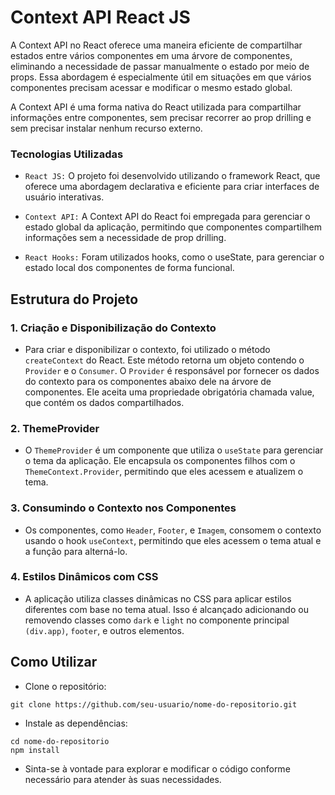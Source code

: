 # Context API React JS

A Context API no React oferece uma maneira eficiente de compartilhar estados entre vários componentes em uma árvore de componentes, eliminando a necessidade de passar manualmente o estado por meio de props. Essa abordagem é especialmente útil em situações em que vários componentes precisam acessar e modificar o mesmo estado global.

A Context API é uma forma nativa do React utilizada para compartilhar informações entre componentes, sem precisar recorrer ao prop drilling e sem precisar instalar nenhum recurso externo.

### Tecnologias Utilizadas

- `React JS:` O projeto foi desenvolvido utilizando o framework React, que oferece uma abordagem declarativa e eficiente para criar interfaces de usuário interativas.
  
- `Context API:` A Context API do React foi empregada para gerenciar o estado global da aplicação, permitindo que componentes compartilhem informações sem a necessidade de prop drilling.

- `React Hooks:` Foram utilizados hooks, como o useState, para gerenciar o estado local dos componentes de forma funcional.

## Estrutura do Projeto

### 1. Criação e Disponibilização do Contexto

- Para criar e disponibilizar o contexto, foi utilizado o método `createContext` do React. Este método retorna um objeto contendo o `Provider` e o `Consumer`. O `Provider` é responsável por fornecer os dados do contexto para os componentes abaixo dele na árvore de componentes. Ele aceita uma propriedade obrigatória chamada value, que contém os dados compartilhados.

### 2. ThemeProvider

- O `ThemeProvider` é um componente que utiliza o `useState` para gerenciar o tema da aplicação. Ele encapsula os componentes filhos com o `ThemeContext.Provider`, permitindo que eles acessem e atualizem o tema.

### 3. Consumindo o Contexto nos Componentes

- Os componentes, como `Header`, `Footer`, e `Imagem`, consomem o contexto usando o hook `useContext`, permitindo que eles acessem o tema atual e a função para alterná-lo.

### 4. Estilos Dinâmicos com CSS

- A aplicação utiliza classes dinâmicas no CSS para aplicar estilos diferentes com base no tema atual. Isso é alcançado adicionando ou removendo classes como `dark` e `light` no componente principal `(div.app)`, `footer`, e outros elementos.

## Como Utilizar

- Clone o repositório:

```
git clone https://github.com/seu-usuario/nome-do-repositorio.git
```

- Instale as dependências:

```
cd nome-do-repositorio
npm install
```

- Sinta-se à vontade para explorar e modificar o código conforme necessário para atender às suas necessidades.
